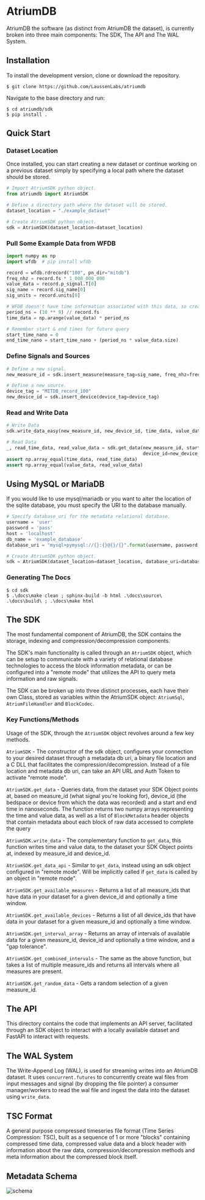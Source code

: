# AtriumDB

AtriumDB the software (as distinct from AtriumDB the dataset), is currently broken into three main components: The SDK, The API and The WAL System.

## Installation

To install the development version, clone or download the repository.

```
$ git clone https://github.com/LaussenLabs/atriumdb
```

Navigate to the base directory and run:

```
$ cd atriumdb/sdk
$ pip install .
```
    
## Quick Start

### Dataset Location

Once installed, you can start creating a new dataset or continue working on a previous dataset simply by specifying a local path where the dataset should be stored.

```python
# Import AtriumSDK python object.
from atriumdb import AtriumSDK

# Define a directory path where the dataset will be stored.
dataset_location = "./example_dataset"

# Create AtriumSDK python object.
sdk = AtriumSDK(dataset_location=dataset_location)
```

### Pull Some Example Data from WFDB

```python
import numpy as np
import wfdb  # pip install wfdb

record = wfdb.rdrecord("100", pn_dir="mitdb")
freq_nhz = record.fs * 1_000_000_000
value_data = record.p_signal.T[0]
sig_name = record.sig_name[0]
sig_units = record.units[0]

# WFDB doesn't have time information associated with this data, so create some.
period_ns = (10 ** 9) // record.fs
time_data = np.arange(value_data) * period_ns

# Remember start & end times for future query
start_time_nano = 0
end_time_nano = start_time_nano + (period_ns * value_data.size)
```

### Define Signals and Sources

```python
# Define a new signal.
new_measure_id = sdk.insert_measure(measure_tag=sig_name, freq_nhz=freq_nhz, units=sig_units)

# Define a new source.
device_tag = "MITDB_record_100"
new_device_id = sdk.insert_device(device_tag=device_tag)
```

### Read and Write Data

```python
# Write Data
sdk.write_data_easy(new_measure_id, new_device_id, time_data, value_data, freq_nhz)

# Read Data
_, read_time_data, read_value_data = sdk.get_data(new_measure_id, start_time_nano, end_time_nano,
                                                  device_id=new_device_id)
assert np.array_equal(time_data, read_time_data)
assert np.array_equal(value_data, read_value_data)
```

## Using MySQL or MariaDB
    
If you would like to use mysql/mariadb or you want to alter the location of the sqlite database, you must specify the URI to the database manually.

```python
# Specify database_uri for the metadata relational database.
username = 'user'
password = 'pass'
host = 'localhost'
db_name = 'example_database'
database_uri = "mysql+pymysql://{}:{}@{}/{}".format(username, password, host, db_name)

# Create AtriumSDK python object.
sdk = AtriumSDK(dataset_location=dataset_location, database_uri=database_uri)
```

### Generating The Docs

```console
$ cd sdk
$ .\docs\make clean ; sphinx-build -b html .\docs\source\ .\docs\build\ ; .\docs\make html
```

## The SDK

The most fundamental component of AtriumDB, the SDK contains the storage, indexing and compression/decompression components.

The SDK's main functionality is called through an `AtriumSDK` object, which can be setup to communicate with a variety of relational database technologies to access the block information metadata, or can be configured into a "remote mode" that utilizes the API to query meta information and raw signals.

The SDK can be broken up into three distinct processes, each have their own Class, stored as variables within the AtriumSDK object: `AtriumSql`, `AtriumFileHandler` and `BlockCodec`.

### Key Functions/Methods

Usage of the SDK, through the `AtriumSDK` object revolves around a few key methods.

`AtriumSDK` - The constructor of the sdk object, configures your connection to your desired dataset through a metadata db uri, a binary file location and a C DLL that facilitates the compression/decompression. Instead of a file location and metadata db uri, can take an API URL and Auth Token to activate "remote mode".

`AtriumSDK.get_data` - Queries data, from the dataset your SDK Object points at, based on measure_id (what signal you're looking for), device_id (the bedspace or device from which the data was recorded) and a start and end time in nanoseconds. The function returns two numpy arrays representing the time and value data, as well as a list of `BlockMetadata` header objects that contain metadata about each block of raw data accessed to complete the query

`AtriumSDK.write_data` - The complementary function to `get_data`, this function writes time and value data, to the dataset your SDK Object points at, indexed by measure_id and device_id.

`AtriumSDK.get_data_api` - Similar to `get_data`, instead using an sdk object configured in "remote mode". Will be implicitly called if `get_data` is called by an object in "remote mode".

`AtriumSDK.get_available_measures` - Returns a list of all measure_ids that have data in your dataset for a given device_id and optionally a time window.

`AtriumSDK.get_available_devices` - Returns a list of all device_ids that have data in your dataset for a given measure_id and optionally a time window.

`AtriumSDK.get_interval_array` - Returns an array of intervals of available data for a given measure_id, device_id and optionally a time window, and a "gap tolerance".

`AtriumSDK.get_combined_intervals` - The same as the above function, but takes a list of multiple measure_ids and returns all intervals where all measures are present.

`AtriumSDK.get_random_data` - Gets a random selection of a given measure_id.

## The API

This directory contains the code that implements an API server, facilitated through an SDK object to interact with a locally available dataset and FastAPI to interact with requests.

## The WAL System

The Write-Append Log (WAL), is used for streaming writes into an AtriumDB dataset. It uses `concurrent.futures` to concurrently create wal files from input messages and signal (by dropping the file pointer) a consumer manager/workers to read the wal file and ingest the data into the dataset using `write_data`.

## TSC Format

A general purpose compressed timeseries file format (Time Series Compression: TSC), built as a sequence of 1 or more "blocks" containing compressed time data, compressed value data and a block header with information about the raw data, compression/decompression methods and meta information about the compressed block itself.

## Metadata Schema

![schema](docs/SDK_Schema.png)

